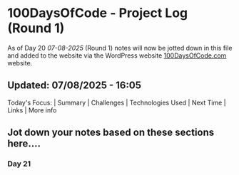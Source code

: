 
# 100DaysOfCode - Project Log (Round 1)

As of Day 20  *07-08-2025* (Round 1) notes will now be jotted down in this file and added to the website via the WordPress website [100DaysOfCode.com](https://100days.jonniegrieve.co.uk/) website.

## Updated: 07/08/2025 - 16:05

Today's Focus: | Summary | Challenges | Technologies Used | Next Time | Links | More info

## Jot down your notes based on these sections here....

### Day 21

